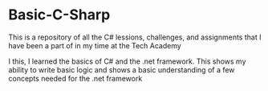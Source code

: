 # Basic-C-Sharp

This is a repository of all the C# lessions, challenges, and assignments that I have been a part of in my time at the Tech Academy

I this, I learned the basics of C# and the .net framework. This shows my ability to write basic logic and shows a basic understanding of
a few concepts needed for the .net framework
